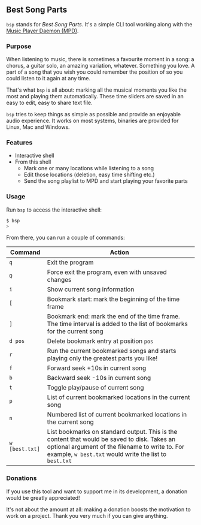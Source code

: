 ## Best Song Parts

`bsp` stands for *Best Song Parts*. It's a simple CLI tool working along with the [Music Player Daemon (MPD)](https://www.musicpd.org/).

### Purpose

When listening to music, there is sometimes a favourite moment in a song: a chorus, a guitar solo, an amazing variation, whatever. Something you love. A part of a song that you wish you could remember the position of so you could listen to it again at any time.

That's what `bsp` is all about: marking all the musical moments you like the most and playing them automatically. These time sliders are saved in an easy to edit, easy to share text file.

`bsp` tries to keep things as simple as possible and provide an enjoyable audio experience. It works on most systems, binaries are provided for Linux, Mac and Windows.

### Features

- Interactive shell
- From this shell
  - Mark one or many locations while listening to a song
  - Edit those locations (deletion, easy time shifting etc.)
  - Send the song playlist to MPD and start playing your favorite parts

### Usage

Run `bsp` to access the interactive shell:
```bash
$ bsp
>
```

From there, you can run a couple of commands:

**Command**|**Action**
---|---
`q`|Exit the program
`Q`|Force exit the program, even with unsaved changes
`i`|Show current song information
`[`|Bookmark start: mark the beginning of the time frame
`]`|Bookmark end: mark the end of the time frame. The time interval is added to the list of bookmarks for the current song
`d pos`|Delete bookmark entry at position `pos`
`r`|Run the current bookmarked songs and starts playing only the greatest parts you like!
`f`|Forward seek +10s in current song
`b`|Backward seek -10s in current song
`t`|Toggle play/pause of current song
`p`|List of current bookmarked locations in the current song
`n`|Numbered list of current bookmarked locations in the current song
`w [best.txt]`|List bookmarks on standard output. This is the content that would be saved to disk. Takes an optional argument of the filename to write to. For example, `w best.txt` would write the list to `best.txt`

### Donations

If you use this tool and want to support me in its development, a donation would be greatly appreciated!

It's not about the amount at all: making a donation boosts the motivation to work on a project. Thank you very much if you can give anything.